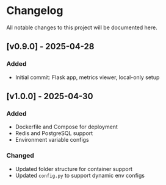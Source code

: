# Changelog

All notable changes to this project will be documented here.

## [v0.9.0] - 2025-04-28
### Added
- Initial commit: Flask app, metrics viewer, local-only setup

## [v1.0.0] - 2025-04-30
### Added
- Dockerfile and Compose for deployment
- Redis and PostgreSQL support
- Environment variable configs

### Changed
- Updated folder structure for container support
- Updated `config.py` to support dynamic env configs